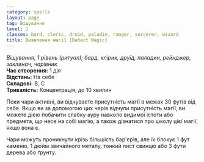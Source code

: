 ```yaml
---
category: spells
layout: page
tag: Віщування
level: 1
classes: bard, cleric, druid, paladin, ranger, sorcerer, wizard
title: Виявлення магії [Detect Magic]
---
```


_Віщування, 1 рівень (ритуал); бард, клірик, друїд, паладин, рейнджер, заклинач, чарівник_     
**Час створення:** 1 дія    
**Відстань:** На себе    
**Складові:** В, С    
**Тривалість:** Концентрація, до 10 хвилин    

Поки чари активні, ви відчуваєте присутність магії в межах 30 футів від себе. Якщо ви за допомогою цих чарів відчули присутність магії, ви можете дією побачити слабку ауру навколо видимої істоти або предмета, що несе на собі магію, а також дізнатися про школу цієї магії, якщо вона є.    

Чари можуть проникнути крізь більшість бар'єрів, але їх блокує 1 фут каменю, 1 дюйм звичайного металу, тонкий лист свинцю або 3 фути дерева або ґрунту. 
